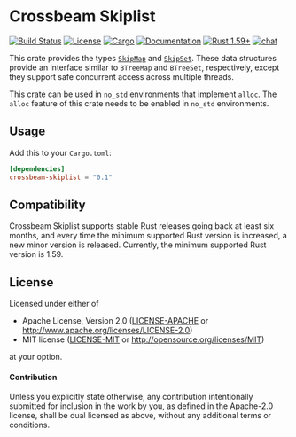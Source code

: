 # Crossbeam Skiplist

[![Build Status](https://github.com/crossbeam-rs/crossbeam/workflows/CI/badge.svg)](
https://github.com/crossbeam-rs/crossbeam/actions)
[![License](https://img.shields.io/badge/license-MIT_OR_Apache--2.0-blue.svg)](
https://github.com/crossbeam-rs/crossbeam/tree/master/crossbeam-skiplist#license)
[![Cargo](https://img.shields.io/crates/v/crossbeam-skiplist.svg)](
https://crates.io/crates/crossbeam-skiplist)
[![Documentation](https://docs.rs/crossbeam-skiplist/badge.svg)](
https://docs.rs/crossbeam-skiplist)
[![Rust 1.59+](https://img.shields.io/badge/rust-1.59+-lightgray.svg)](
https://www.rust-lang.org)
[![chat](https://img.shields.io/discord/569610676205781012.svg?logo=discord)](https://discord.com/invite/JXYwgWZ)

This crate provides the types [`SkipMap`] and [`SkipSet`].
These data structures provide an interface similar to `BTreeMap` and `BTreeSet`,
respectively, except they support safe concurrent access across multiple threads.

This crate can be used in `no_std` environments that implement `alloc`. The `alloc` feature of this crate needs to be enabled in `no_std` environments.

[`SkipMap`]: https://docs.rs/crossbeam-skiplist/latest/crossbeam_skiplist/struct.SkipMap.html
[`SkipSet`]: https://docs.rs/crossbeam-skiplist/latest/crossbeam_skiplist/struct.SkipSet.html

## Usage

Add this to your `Cargo.toml`:

```toml
[dependencies]
crossbeam-skiplist = "0.1"
```

## Compatibility

Crossbeam Skiplist supports stable Rust releases going back at least six months,
and every time the minimum supported Rust version is increased, a new minor
version is released. Currently, the minimum supported Rust version is 1.59.

## License

Licensed under either of

 * Apache License, Version 2.0 ([LICENSE-APACHE](LICENSE-APACHE) or http://www.apache.org/licenses/LICENSE-2.0)
 * MIT license ([LICENSE-MIT](LICENSE-MIT) or http://opensource.org/licenses/MIT)

at your option.

#### Contribution

Unless you explicitly state otherwise, any contribution intentionally submitted
for inclusion in the work by you, as defined in the Apache-2.0 license, shall be
dual licensed as above, without any additional terms or conditions.
